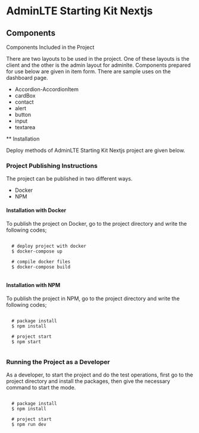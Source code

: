 # AdminLTE Starting Kit Nextjs

## Components

Components Included in the Project

There are two layouts to be used in the project. One of these layouts is the client and the other is the admin layout for adminlte. Components prepared for use below are given in item form. There are sample uses on the dashboard page.

* Accordion-AccordionItem
* cardBox
* contact
* alert
* button
* input
* textarea

** Installation

Deploy methods of AdminLTE Starting Kit Nextjs project are given below.

### Project Publishing Instructions
The project can be published in two different ways.
* Docker
* NPM

#### Installation with Docker
To publish the project on Docker, go to the project directory and write the following codes;

```

  # deploy project with docker
  $ docker-compose up

  # compile docker files
  $ docker-compose build
  
```

#### Installation with NPM
To publish the project in NPM, go to the project directory and write the following codes;

```

  # package install
  $ npm install

  # project start
  $ npm start
  
```

### Running the Project as a Developer
As a developer, to start the project and do the test operations, first go to the project directory and install the packages, then give the necessary command to start the mode.

```

  # package install
  $ npm install

  # project start
  $ npm run dev
  
```
